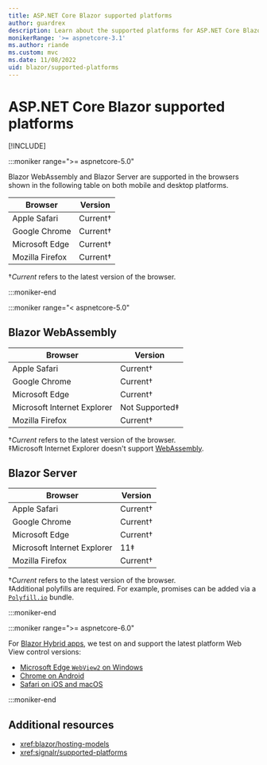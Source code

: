 ```yaml
---
title: ASP.NET Core Blazor supported platforms
author: guardrex
description: Learn about the supported platforms for ASP.NET Core Blazor.
monikerRange: '>= aspnetcore-3.1'
ms.author: riande
ms.custom: mvc
ms.date: 11/08/2022
uid: blazor/supported-platforms
---
```

# ASP.NET Core Blazor supported platforms

[!INCLUDE[](~/includes/not-latest-version.md)]

:::moniker range=">= aspnetcore-5.0"

Blazor WebAssembly and Blazor Server are supported in the browsers shown in the following table on both mobile and desktop platforms.

| Browser         | Version         |
| --------------- | --------------- |
| Apple Safari    | Current&dagger; |
| Google Chrome   | Current&dagger; |
| Microsoft Edge  | Current&dagger; |
| Mozilla Firefox | Current&dagger; |

&dagger;*Current* refers to the latest version of the browser.

:::moniker-end

:::moniker range="< aspnetcore-5.0"

## Blazor WebAssembly

| Browser                     | Version               |
| --------------------------- | --------------------- |
| Apple Safari                | Current&dagger;       |
| Google Chrome               | Current&dagger;       |
| Microsoft Edge              | Current&dagger;       |
| Microsoft Internet Explorer | Not Supported&Dagger; |
| Mozilla Firefox             | Current&dagger;       |

&dagger;*Current* refers to the latest version of the browser.  
&Dagger;Microsoft Internet Explorer doesn't support [WebAssembly](https://webassembly.org).

## Blazor Server

| Browser                     | Version         |
| --------------------------- | --------------- |
| Apple Safari                | Current&dagger; |
| Google Chrome               | Current&dagger; |
| Microsoft Edge              | Current&dagger; |
| Microsoft Internet Explorer | 11&Dagger;      |
| Mozilla Firefox             | Current&dagger; |

&dagger;*Current* refers to the latest version of the browser.  
&Dagger;Additional polyfills are required. For example, promises can be added via a [`Polyfill.io`](https://polyfill.io/v3/) bundle.

:::moniker-end

:::moniker range=">= aspnetcore-6.0"

For [Blazor Hybrid apps](xref:blazor/hybrid/index), we test on and support the latest platform Web View control versions:

* [Microsoft Edge `WebView2` on Windows](/microsoft-edge/webview2/)
* [Chrome on Android](https://play.google.com/store/apps/details?id=com.android.chrome)
* [Safari on iOS and macOS](https://www.apple.com/safari/)

:::moniker-end

## Additional resources

* <xref:blazor/hosting-models>
* <xref:signalr/supported-platforms>
